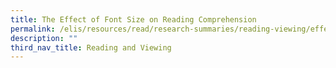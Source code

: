 ```yaml
---
title: The Effect of Font Size on Reading Comprehension
permalink: /elis/resources/read/research-summaries/reading-viewing/effect-of-font-size-on-reading-comprehension/
description: ""
third_nav_title: Reading and Viewing
---
```

